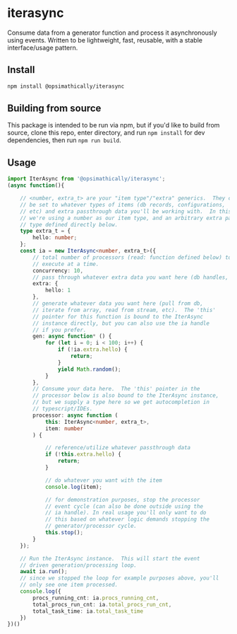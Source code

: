 # iterasync

Consume data from a generator function and process it asynchronously using events.
Written to be lightweight, fast, reusable, with a stable interface/usage pattern.

## Install
```bash
npm install @opsimathically/iterasync
```

## Building from source
This package is intended to be run via npm, but if you'd like to build from source, 
clone this repo, enter directory, and run ```npm install``` for dev dependencies, then run 
```npm run build```.

## Usage
```typescript
import IterAsync from '@opsimathically/iterasync';
(async function(){

    // <number, extra_t> are your "item type"/"extra" generics.  They can 
    // be set to whatever types of items (db records, configurations,
    // etc) and extra passthrough data you'll be working with.  In this example
    // we're using a number as our item type, and an arbitrary extra passthrough
    // type defined directly below.
    type extra_t = {
        hello: number;
    };
    const ia = new IterAsync<number, extra_t>({
        // total number of processors (read: function defined below) to 
        // execute at a time.
        concurrency: 10,
        // pass through whatever extra data you want here (db handles, etc)
        extra: {
            hello: 1
        },
        // generate whatever data you want here (pull from db, 
        // iterate from array, read from stream, etc).  The 'this'
        // pointer for this function is bound to the IterAsync 
        // instance directly, but you can also use the ia handle 
        // if you prefer.
        gen: async function* () {
            for (let i = 0; i < 100; i++) {
                if (!ia.extra.hello) {
                    return;
                }
                yield Math.random();
            }
        },
        // Consume your data here.  The 'this' pointer in the
        // processor below is also bound to the IterAsync instance,
        // but we supply a type here so we get autocompletion in 
        // typescript/IDEs.
        processor: async function (
            this: IterAsync<number, extra_t>,
            item: number
        ) {

            // reference/utilize whatever passthrough data
            if (!this.extra.hello) {
                return;
            }

            // do whatever you want with the item
            console.log(item);

            // for demonstration purposes, stop the processor 
            // event cycle (can also be done outside using the 
            // ia handle). In real usage you'll only want to do 
            // this based on whatever logic demands stopping the
            // generator/processor cycle.
            this.stop();
        }
    });

    // Run the IterAsync instance.  This will start the event 
    // driven generation/processing loop.
    await ia.run();
    // since we stopped the loop for example purposes above, you'll 
    // only see one item processed.
    console.log({
        procs_running_cnt: ia.procs_running_cnt,
        total_procs_run_cnt: ia.total_procs_run_cnt,
        total_task_time: ia.total_task_time
    })
})()
```